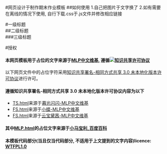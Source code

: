 #网页设计于制作期末作业模板
##如何使用
1.自己把图片于文字换了
2.如有需要在离线的情况下使用, 自行下载.css于.js文件并修改相应链接

#一级标题  
##二级标题  
###三级标题  

#授权
#### 本网页模板用于占位的文字来源于[MLP中文维基](https://mlp.huijiwiki.com), 遵循[![知识共享许可协议](https://i.creativecommons.org/l/by-sa/3.0/88x31.png)](http://creativecommons.org/licenses/by-sa/3.0/)  
以下网页文件中的占位字符采用[知识共享署名-相同方式共享 3.0 未本地化版本许可协议](http://creativecommons.org/licenses/by-sa/3.0/)进行许可。

#### 遵循知识共享署名-相同方式共享 3.0 未本地化版本许可协议内容为以下

*   [TS.html](./TS.html)来源于[暮光闪闪-MLP中文维基](https://mlp.huijiwiki.com/wiki/%E6%9A%AE%E5%85%89%E9%97%AA%E9%97%AA)
*   [FS.html](./FS.html)来源于[小蝶-MLP中文维基](https://mlp.huijiwiki.com/wiki/%E5%B0%8F%E8%9D%B6)
*   [FS.html](./RD.html)来源于[云宝黛茜-MLP中文维基](https://mlp.huijiwiki.com/wiki/%E4%BA%91%E5%AE%9D%E9%BB%9B%E8%8C%9C)

#### 其中[MLP.html](./MLP.html)的占位文字来源于[小马宝利_百度百科](https://baike.baidu.com/item/%E5%B0%8F%E9%A9%AC%E5%AE%9D%E8%8E%89)

#### 本模板代码部分(当且仅当代码部分, 不适用于上文提到的文字内容)licence: [WTFPL1.0](http://www.wtfpl.net/txt/copying/)
